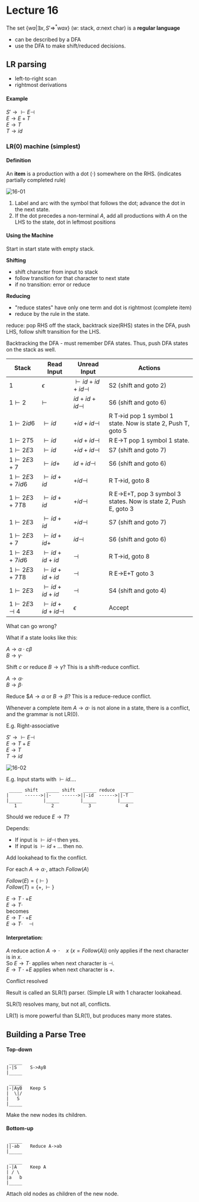 # Lecture 16

The set $\{wa|\exists x, S'\Rightarrow ^*wax\}$ ($w$: stack, $a$:next char) is a **regular language**

* can be described by a DFA
* use the DFA to make shift/reduced decisions.

## LR parsing

* left-to-right scan
* rightmost derivations

#### Example
$S'\rightarrow\vdash E\dashv$   
$E\rightarrow E+T$   
$E\rightarrow T$   
$T\rightarrow id$

### LR(0) machine (simplest)

#### Definition
An **item** is a production with a dot ($\cdot$) somewhere on the RHS. (indicates partially completed rule)

![16-01](pic/16-01.png)

1. Label and arc with the symbol that follows the dot; advance the dot in the next state.
2. If the dot precedes a non-terminal $A$, add all productions with $A$ on the LHS to the state, dot in leftmost positions

#### Using the Machine

Start in start state with empty stack.

**Shifting**

* shift character from input to stack
* follow transition for that character to next state
* if no transition: error or reduce

**Reducing**

* "reduce states" have only one term and dot is rightmost (complete item)
* reduce by the rule in the state.

reduce: pop RHS off the stack, backtrack size(RHS) states in the DFA, push LHS, follow shift transition for the LHS.

Backtracking the DFA - must remember DFA states. Thus, push DFA states on the stack as well.

|Stack|             Read Input|             Unread Input|               Actions|
|---|---|---|---|
|$1$|               $\epsilon$|             $\vdash id+id+id\dashv$|    S2 (shift and goto 2)|
|$1\vdash 2$|       $\vdash$|               $id+id+id\dashv$|           S6 (shift and goto 6)|
|$1\vdash 2id6$|    $\vdash id$|            $+id+id\dashv$|             R T$\rightarrow$id pop 1 symbol 1 state. Now is state 2, Push T, goto 5|
|$1\vdash 2T5$|     $\vdash id$|            $+id+id\dashv$|             R E$\rightarrow$T pop 1 symbol 1 state.|
|$1\vdash 2E3$|     $\vdash id$|            $+id+id\dashv$|             S7 (shift and goto 7)|
|$1\vdash 2E3+7$|   $\vdash id+$|           $id+id\dashv$|              S6 (shift and goto 6)|
|$1\vdash 2E3+7id6$|$\vdash id+id$|         $+id\dashv$|                R T$\rightarrow$id, goto 8|
|$1\vdash 2E3+7T8$| $\vdash id+id$|         $+id\dashv$|                R E$\rightarrow$E+T, pop 3 symbol 3 states. Now is state 2, Push E, goto 3|
|$1\vdash 2E3$|     $\vdash id+id$|         $+id\dashv$|                S7 (shift and goto 7)|
|$1\vdash 2E3+7$|   $\vdash id+id+$|        $id\dashv$|                 S6 (shift and goto 6)|
|$1\vdash 2E3+7id6$|$\vdash id+id+id$|      $\dashv$|                   R T$\rightarrow$id, goto 8|
|$1\vdash 2E3+7T8$| $\vdash id+id+id$|      $\dashv$|                   R E$\rightarrow$E+T goto 3|
|$1\vdash 2E3$|     $\vdash id+id+id$|      $\dashv$|                   S4 (shift and goto 4)|
|$1\vdash 2E3\dashv 4$|$\vdash id+id+id\dashv$|$\epsilon$|              Accept|

What can go wrong?

What if a state looks like this:

$A\rightarrow\alpha\cdot c\beta$    
$B\rightarrow\gamma\cdot$

Shift $c$ or reduce $B\rightarrow\gamma$? This is a shift-reduce conflict.

$A\rightarrow\alpha\cdot$    
$B\rightarrow\beta\cdot$

Reduce $$A\rightarrow\alpha$ or $B\rightarrow\beta$? This is a reduce-reduce conflict.

Whenever a complete item $A\rightarrow\alpha\cdot$ is not alone in a state, there is a conflict, and the grammar is not LR(0).

E.g. Right-associative

$S'\rightarrow\vdash E\dashv$   
$E\rightarrow T+E$   
$E\rightarrow T$    
$T\rightarrow id$

![16-02](pic/16-02.png)

E.g. Input starts with $\vdash id....$

```
 _____ shift   _____ shift   _____ reduce  _____
|      ------>||-    ------>||-id  ------>||-T
|_____        |_____        |_____        |_____
   1             2             3             4
```

Should we reduce $E\rightarrow T$?

Depends:

* If input is $\vdash id\dashv$ then yes.
* If input is $\vdash id+...$ then no.

Add lookahead to fix the conflict.

For each $A\rightarrow\alpha\cdot$, attach $Follow(A)$

$Follow(E)=\{\vdash\}$    
$Follow(T)=\{+,\vdash\}$   

$E\rightarrow T\cdot + E$   
$E\rightarrow T\cdot$    
becomes   
$E\rightarrow T\cdot + E$   
$E\rightarrow T\cdot\quad\dashv$

#### Interpretation:
$A$ reduce action $A\rightarrow\cdot\quad x$ ($x=Follow(A)$) only applies if the next character is in $x$.    
So $E\rightarrow T\cdot$ applies when next character is $\dashv$.    
$E\rightarrow T\cdot+E$ applies when next character is $+$.

Conflict resolved

Result is called an SLR(1) parser. (Simple LR with 1 character lookahead.

SLR(1) resolves many, but not all, conflicts.

LR(1) is more powerful than SLR(1), but produces many more states.

## Building a Parse Tree

#### Top-down
```
 _____
|-|S     S->AyB
|_____

 _____
|-|AyB   Keep S
|  \|/
|   S
|_____
```

Make the new nodes its children.

#### Bottom-up 
```
 _____
||-ab    Reduce A->ab
|_____

 _____
|-|A     Keep A
| / \
|a   b 
|_____
```    

Attach old nodes as children of the new node.
